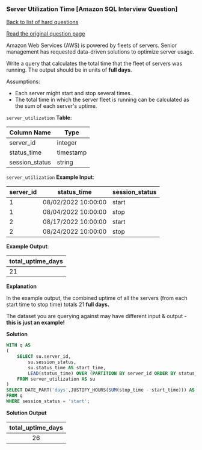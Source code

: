### Server Utilization Time [Amazon SQL Interview Question]

[Back to list of hard questions](../README.md)


<a href="https://datalemur.com/questions/total-utilization-time">Read the original question page</a>

Amazon Web Services (AWS) is powered by fleets of servers. Senior management has requested data-driven solutions to optimize server usage.

Write a query that calculates the total time that the fleet of servers was running. The output should be in units of **full days**.

Assumptions:

- Each server might start and stop several times.
- The total time in which the server fleet is running can be calculated as the sum of each server's uptime.




`server_utilization` **Table**:

| **Column Name** | **Type**  |
|-----------------|-----------|
| server_id       | integer   |
| status_time     | timestamp |
| session_status  | string    |

`server_utilization` **Example Input**:

| **server_id** | **status_time**     | **session_status** |
|---------------|---------------------|--------------------|
| 1             | 08/02/2022 10:00:00 | start              |
| 1             | 08/04/2022 10:00:00 | stop               |
| 2             | 08/17/2022 10:00:00 | start              |
| 2             | 08/24/2022 10:00:00 | stop               |

**Example Output**:

| **total_uptime_days** |
|-----------------------|
| 21                    |

**Explanation**

In the example output, the combined uptime of all the servers (from each start time to stop time) totals 21 **full days.**

The dataset you are querying against may have different input & output - **this is just an example!**

**Solution**

```sql
WITH q AS
(
    SELECT su.server_id,
        su.session_status,
        su.status_time AS start_time,
        LEAD(status_time) OVER (PARTITION BY server_id ORDER BY status_time) AS stop_time
    FROM server_utilization AS su
)
SELECT DATE_PART('days',JUSTIFY_HOURS(SUM(stop_time - start_time))) AS total_uptime_days
FROM q
WHERE session_status = 'start';
```


**Solution Output**

| **total_uptime_days** |
|:---------------------:|
| 26                    |

